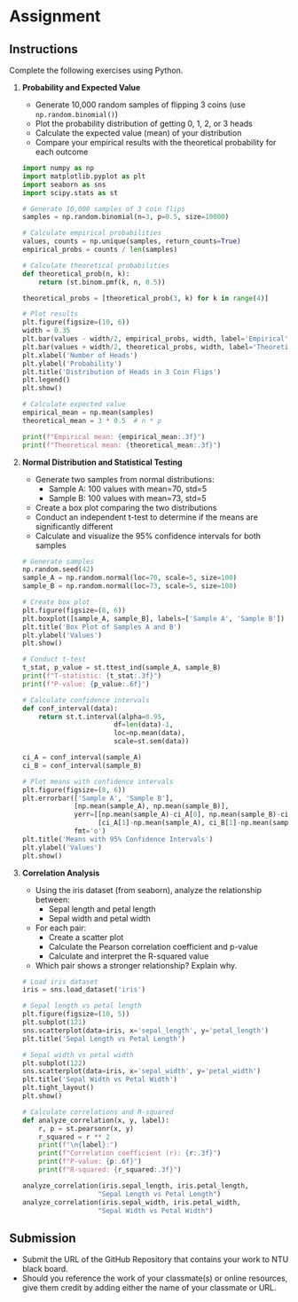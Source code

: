 # Assignment

## Instructions

Complete the following exercises using Python.

1. **Probability and Expected Value**

   - Generate 10,000 random samples of flipping 3 coins (use `np.random.binomial()`)
   - Plot the probability distribution of getting 0, 1, 2, or 3 heads
   - Calculate the expected value (mean) of your distribution
   - Compare your empirical results with the theoretical probability for each outcome

   ```python
   import numpy as np
   import matplotlib.pyplot as plt
   import seaborn as sns
   import scipy.stats as st

   # Generate 10,000 samples of 3 coin flips
   samples = np.random.binomial(n=3, p=0.5, size=10000)

   # Calculate empirical probabilities
   values, counts = np.unique(samples, return_counts=True)
   empirical_probs = counts / len(samples)

   # Calculate theoretical probabilities
   def theoretical_prob(n, k):
       return (st.binom.pmf(k, n, 0.5))

   theoretical_probs = [theoretical_prob(3, k) for k in range(4)]

   # Plot results
   plt.figure(figsize=(10, 6))
   width = 0.35
   plt.bar(values - width/2, empirical_probs, width, label='Empirical')
   plt.bar(values + width/2, theoretical_probs, width, label='Theoretical')
   plt.xlabel('Number of Heads')
   plt.ylabel('Probability')
   plt.title('Distribution of Heads in 3 Coin Flips')
   plt.legend()
   plt.show()

   # Calculate expected value
   empirical_mean = np.mean(samples)
   theoretical_mean = 3 * 0.5  # n * p

   print(f"Empirical mean: {empirical_mean:.3f}")
   print(f"Theoretical mean: {theoretical_mean:.3f}")
   ```

2. **Normal Distribution and Statistical Testing**

   - Generate two samples from normal distributions:
     - Sample A: 100 values with mean=70, std=5
     - Sample B: 100 values with mean=73, std=5
   - Create a box plot comparing the two distributions
   - Conduct an independent t-test to determine if the means are significantly different
   - Calculate and visualize the 95% confidence intervals for both samples

   ```python
   # Generate samples
   np.random.seed(42)
   sample_A = np.random.normal(loc=70, scale=5, size=100)
   sample_B = np.random.normal(loc=73, scale=5, size=100)

   # Create box plot
   plt.figure(figsize=(8, 6))
   plt.boxplot([sample_A, sample_B], labels=['Sample A', 'Sample B'])
   plt.title('Box Plot of Samples A and B')
   plt.ylabel('Values')
   plt.show()

   # Conduct t-test
   t_stat, p_value = st.ttest_ind(sample_A, sample_B)
   print(f"T-statistic: {t_stat:.3f}")
   print(f"P-value: {p_value:.6f}")

   # Calculate confidence intervals
   def conf_interval(data):
       return st.t.interval(alpha=0.95,
                          df=len(data)-1,
                          loc=np.mean(data),
                          scale=st.sem(data))

   ci_A = conf_interval(sample_A)
   ci_B = conf_interval(sample_B)

   # Plot means with confidence intervals
   plt.figure(figsize=(8, 6))
   plt.errorbar(['Sample A', 'Sample B'],
                [np.mean(sample_A), np.mean(sample_B)],
                yerr=[[np.mean(sample_A)-ci_A[0], np.mean(sample_B)-ci_B[0]],
                      [ci_A[1]-np.mean(sample_A), ci_B[1]-np.mean(sample_B)]],
                fmt='o')
   plt.title('Means with 95% Confidence Intervals')
   plt.ylabel('Values')
   plt.show()
   ```

3. **Correlation Analysis**

   - Using the iris dataset (from seaborn), analyze the relationship between:
     - Sepal length and petal length
     - Sepal width and petal width
   - For each pair:
     - Create a scatter plot
     - Calculate the Pearson correlation coefficient and p-value
     - Calculate and interpret the R-squared value
   - Which pair shows a stronger relationship? Explain why.

   ```python
   # Load iris dataset
   iris = sns.load_dataset('iris')

   # Sepal length vs petal length
   plt.figure(figsize=(10, 5))
   plt.subplot(121)
   sns.scatterplot(data=iris, x='sepal_length', y='petal_length')
   plt.title('Sepal Length vs Petal Length')

   # Sepal width vs petal width
   plt.subplot(122)
   sns.scatterplot(data=iris, x='sepal_width', y='petal_width')
   plt.title('Sepal Width vs Petal Width')
   plt.tight_layout()
   plt.show()

   # Calculate correlations and R-squared
   def analyze_correlation(x, y, label):
       r, p = st.pearsonr(x, y)
       r_squared = r ** 2
       print(f"\n{label}:")
       print(f"Correlation coefficient (r): {r:.3f}")
       print(f"P-value: {p:.6f}")
       print(f"R-squared: {r_squared:.3f}")

   analyze_correlation(iris.sepal_length, iris.petal_length,
                      "Sepal Length vs Petal Length")
   analyze_correlation(iris.sepal_width, iris.petal_width,
                      "Sepal Width vs Petal Width")
   ```

## Submission

- Submit the URL of the GitHub Repository that contains your work to NTU black board.
- Should you reference the work of your classmate(s) or online resources, give them credit by adding either the name of your classmate or URL.
